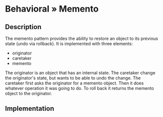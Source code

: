 # Behavioral » Memento

## Description

The memento pattern provides the ability to restore an object to its previous
state (undo via rollback). It is implemented with three elements:

 - originator
 - caretaker
 - memento

The originator is an object that has an internal state. The caretaker change
the originator's state, but wants to be able to undo the change. The caretaker
first asks the originator for a memento object. Then it does whatever operation
it was going to do. To roll back it returns the memento object to the
originator.


## Implementation

